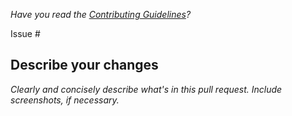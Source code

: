 *Have you read the [Contributing Guidelines](https://github.com/jessesquires/.github/blob/master/CONTRIBUTING.md)?*

Issue #

## Describe your changes

*Clearly and concisely describe what's in this pull request. Include screenshots, if necessary.*
